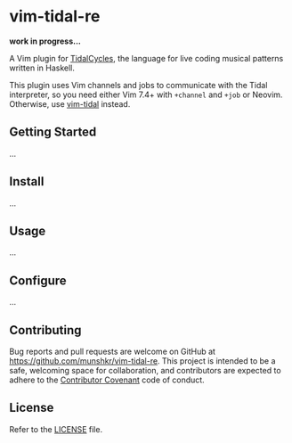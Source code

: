 # vim-tidal-re #

**work in progress...**

A Vim plugin for [TidalCycles](http://tidal.lurk.org/), the language for live
coding musical patterns written in Haskell.

This plugin uses Vim channels and jobs to communicate with the Tidal
interpreter, so you need either Vim 7.4+ with `+channel` and `+job` or Neovim.
Otherwise, use [vim-tidal](https://github.com/munshkr/vim-tidal) instead.

## Getting Started ##

...

## Install ##

...

## Usage ##

...

## Configure ##

...

## Contributing

Bug reports and pull requests are welcome on GitHub at
<https://github.com/munshkr/vim-tidal-re>.  This project is intended to be a
safe, welcoming space for collaboration, and contributors are expected to
adhere to the [Contributor Covenant](http://contributor-covenant.org) code of
conduct.

## License

Refer to the [LICENSE](LICENSE) file.
